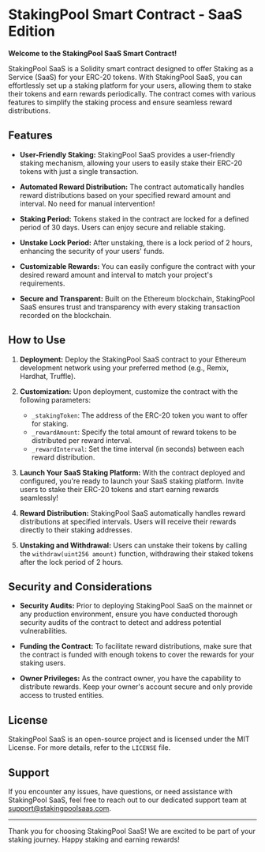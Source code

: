 # StakingPool Smart Contract - SaaS Edition

**Welcome to the StakingPool SaaS Smart Contract!**

StakingPool SaaS is a Solidity smart contract designed to offer Staking as a Service (SaaS) for your ERC-20 tokens. With StakingPool SaaS, you can effortlessly set up a staking platform for your users, allowing them to stake their tokens and earn rewards periodically. The contract comes with various features to simplify the staking process and ensure seamless reward distributions.

## Features

- **User-Friendly Staking:** StakingPool SaaS provides a user-friendly staking mechanism, allowing your users to easily stake their ERC-20 tokens with just a single transaction.

- **Automated Reward Distribution:** The contract automatically handles reward distributions based on your specified reward amount and interval. No need for manual intervention!

- **Staking Period:** Tokens staked in the contract are locked for a defined period of 30 days. Users can enjoy secure and reliable staking.

- **Unstake Lock Period:** After unstaking, there is a lock period of 2 hours, enhancing the security of your users' funds.

- **Customizable Rewards:** You can easily configure the contract with your desired reward amount and interval to match your project's requirements.

- **Secure and Transparent:** Built on the Ethereum blockchain, StakingPool SaaS ensures trust and transparency with every staking transaction recorded on the blockchain.

## How to Use

1. **Deployment:** Deploy the StakingPool SaaS contract to your Ethereum development network using your preferred method (e.g., Remix, Hardhat, Truffle).

2. **Customization:** Upon deployment, customize the contract with the following parameters:

   - `_stakingToken`: The address of the ERC-20 token you want to offer for staking.
   - `_rewardAmount`: Specify the total amount of reward tokens to be distributed per reward interval.
   - `_rewardInterval`: Set the time interval (in seconds) between each reward distribution.

3. **Launch Your SaaS Staking Platform:** With the contract deployed and configured, you're ready to launch your SaaS staking platform. Invite users to stake their ERC-20 tokens and start earning rewards seamlessly!

4. **Reward Distribution:** StakingPool SaaS automatically handles reward distributions at specified intervals. Users will receive their rewards directly to their staking addresses.

5. **Unstaking and Withdrawal:** Users can unstake their tokens by calling the `withdraw(uint256 amount)` function, withdrawing their staked tokens after the lock period of 2 hours.

## Security and Considerations

- **Security Audits:** Prior to deploying StakingPool SaaS on the mainnet or any production environment, ensure you have conducted thorough security audits of the contract to detect and address potential vulnerabilities.

- **Funding the Contract:** To facilitate reward distributions, make sure that the contract is funded with enough tokens to cover the rewards for your staking users.

- **Owner Privileges:** As the contract owner, you have the capability to distribute rewards. Keep your owner's account secure and only provide access to trusted entities.

## License

StakingPool SaaS is an open-source project and is licensed under the MIT License. For more details, refer to the `LICENSE` file.

## Support

If you encounter any issues, have questions, or need assistance with StakingPool SaaS, feel free to reach out to our dedicated support team at support@stakingpoolsaas.com.

---

Thank you for choosing StakingPool SaaS! We are excited to be part of your staking journey. Happy staking and earning rewards!
